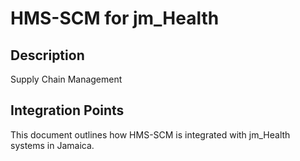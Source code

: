 # HMS-SCM for jm_Health

## Description

Supply Chain Management

## Integration Points

This document outlines how HMS-SCM is integrated with jm_Health systems in Jamaica.
